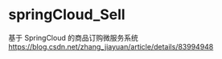 # springCloud_Sell
基于 SpringCloud 的商品订购微服务系统
https://blog.csdn.net/zhang_jiayuan/article/details/83994948
